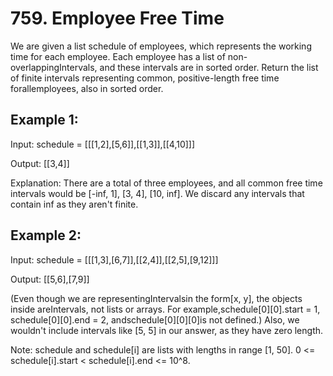 # 759. Employee Free Time

We are given a list schedule of employees, which represents the working time for each employee.
Each employee has a list of non-overlappingIntervals, and these intervals are in sorted order.
Return the list of finite intervals representing common, positive-length free time forallemployees, also in sorted order.

## Example 1:
Input:
 schedule = [[[1,2],[5,6]],[[1,3]],[[4,10]]]
 
Output:
 [[3,4]]
 
Explanation:
There are a total of three employees, and all common
free time intervals would be [-inf, 1], [3, 4], [10, inf].
We discard any intervals that contain inf as they aren't finite.

## Example 2:
Input:
 schedule = [[[1,3],[6,7]],[[2,4]],[[2,5],[9,12]]]
 
Output:
 [[5,6],[7,9]]
 
(Even though we are representingIntervalsin the form[x, y], the objects inside areIntervals, not lists or arrays. For example,schedule[0][0].start = 1, schedule[0][0].end = 2, andschedule[0][0][0]is not defined.)
Also, we wouldn't include intervals like [5, 5] in our answer, as they have zero length.

Note:
schedule and schedule[i] are lists with lengths in range [1, 50].
0 <= schedule[i].start < schedule[i].end <= 10^8.
